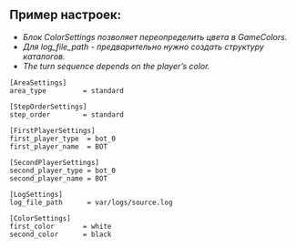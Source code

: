  ## Пример настроек: 
   * *Блок ColorSettings позволяет переопределить цвета в GameColors.*  
   * *Для log_file_path - предварительно нужно создать структуру каталогов.*
   * *The turn sequence depends on the player’s color.*
    
    [AreaSettings]
    area_type         = standard
    
    [StepOrderSettings]
    step_order        = standard

    [FirstPlayerSettings]
    first_player_type  = bot_0
    first_player_name  = BOT

    [SecondPlayerSettings]
    second_player_type = bot_0
    second_player_name = BOT

    [LogSettings]
    log_file_path      = var/logs/source.log

    [ColorSettings]
    first_color       = white
    second_color      = black
